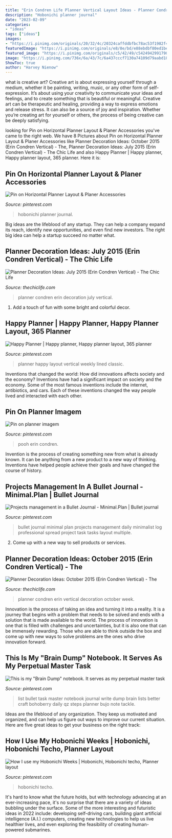```yaml
---
title: "Erin Condren Life Planner Vertical Layout Ideas - Planner Condren Erin Vertical Decoration October Week"
description: "Hobonichi planner journal"
date: "2023-02-09"
categories:
- "ideas"
tags: ["ideas"]
images:
- "https://i.pinimg.com/originals/20/32/4c/20324caffddbfbc78ac53f1982f458a3.jpg"
featuredImage: "https://i.pinimg.com/originals/e8/8e/bd/e88ebdbf80ed1bece143eff1bc002902.jpg"
featured_image: "https://i.pinimg.com/originals/c5/42/49/c54249429917900341b6e7ee157ef276.jpg"
image: "https://i.pinimg.com/736x/6a/43/7c/6a437cccf7130a74109d79aabd188dac--planner-diy-printable-planner.jpg"
ShowToc: true
author: "Harvey Nienow"
---
```



what is creative art?
Creative art is about expressing yourself through a medium, whether it be painting, writing, music, or any other form of self-expression. It’s about using your creativity to communicate your ideas and feelings, and to create something that is beautiful or meaningful.
Creative art can be therapeutic and healing, providing a way to express emotions and release stress. It can also be a source of joy and inspiration. Whether you’re creating art for yourself or others, the process of being creative can be deeply satisfying.

	

		
looking for Pin on Horizontal Planner Layout &amp; Planer Accessories you've came to the right web. We have 8 Pictures about Pin on Horizontal Planner Layout &amp; Planer Accessories like Planner Decoration Ideas: October 2015 (Erin Condren Vertical) - The, Planner Decoration Ideas: July 2015 (Erin Condren Vertical) - The Chic Life and also Happy Planner | Happy planner, Happy planner layout, 365 planner. Here it is:
		
    
## Pin On Horizontal Planner Layout &amp; Planer Accessories

<img loading=lazy src="https://i.pinimg.com/originals/20/32/4c/20324caffddbfbc78ac53f1982f458a3.jpg" onerror="this.onerror=null;this.src='https://tse3.mm.bing.net/th?id=OIP.27iDpRK6nWhvlkSMc5e9mwHaHa&amp;pid=15.1';" alt="Pin on Horizontal Planner Layout &amp; Planer Accessories">

_Source: pinterest.com_

>hobonichi planner journal. 

	

Big ideas are the lifeblood of any startup. They can help a company expand its reach, identify new opportunities, and even find new investors. The right big idea can help a startup succeed no matter what.

    
## Planner Decoration Ideas: July 2015 (Erin Condren Vertical) - The Chic Life

<img loading=lazy src="https://thechiclife.com/wp-content/uploads/2015/12/PlannerJuly2015_WeekOf_07-13.jpg" onerror="this.onerror=null;this.src='https://tse1.mm.bing.net/th?id=OIP.8U1LA_QFhh_G46edfGyU6AHaHa&amp;pid=15.1';" alt="Planner Decoration Ideas: July 2015 (Erin Condren Vertical) - The Chic Life">

_Source: thechiclife.com_

>planner condren erin decoration july vertical. 

	

1. Add a touch of fun with some bright and colorful decor.

    
## Happy Planner | Happy Planner, Happy Planner Layout, 365 Planner

<img loading=lazy src="https://i.pinimg.com/originals/c5/42/49/c54249429917900341b6e7ee157ef276.jpg" onerror="this.onerror=null;this.src='https://tse2.mm.bing.net/th?id=OIP.XTj4sqVAflu-lAxX1jhZPgHaFj&amp;pid=15.1';" alt="Happy Planner | Happy planner, Happy planner layout, 365 planner">

_Source: pinterest.com_

>planner happy layout vertical weekly lined classic. 

	

Inventions that changed the world: How did innovations affects society and the economy?
Inventions have had a significant impact on society and the economy. Some of the most famous inventions include the internet, antibiotics, and cars. Each of these inventions changed the way people lived and interacted with each other.

    
## Pin On Planner Imagem

<img loading=lazy src="https://i.pinimg.com/736x/6a/43/7c/6a437cccf7130a74109d79aabd188dac--planner-diy-printable-planner.jpg" onerror="this.onerror=null;this.src='https://tse4.mm.bing.net/th?id=OIP.M17C726_wkas1FViOWVjfwHaK1&amp;pid=15.1';" alt="Pin on planner imagem">

_Source: pinterest.com_

>pooh erin condren. 

	

Invention is the process of creating something new from what is already known. It can be anything from a new product to a new way of thinking. Inventions have helped people achieve their goals and have changed the course of history.

    
## Projects Management In A Bullet Journal - Minimal.Plan | Bullet Journal

<img loading=lazy src="https://i.pinimg.com/originals/ee/cb/f0/eecbf0f538f7506e9017932b61415ecb.jpg" onerror="this.onerror=null;this.src='https://tse3.mm.bing.net/th?id=OIP.rx8a8DLDHtrC5Uw_0OKSxAHaEB&amp;pid=15.1';" alt="Projects management in a Bullet Journal - Minimal.Plan | Bullet journal">

_Source: pinterest.com_

>bullet journal minimal plan projects management daily minimalist log professional spread project task tasks layout multiple. 

	

2. Come up with a new way to sell products or services.

    
## Planner Decoration Ideas: October 2015 (Erin Condren Vertical) - The

<img loading=lazy src="https://thechiclife.com/wp-content/uploads/2015/12/PlannerOctober2015_WeekOf_01-L.jpg" onerror="this.onerror=null;this.src='https://tse1.mm.bing.net/th?id=OIP.9qjvFp7lpT4TQpiEEN2l7AHaHa&amp;pid=15.1';" alt="Planner Decoration Ideas: October 2015 (Erin Condren Vertical) - The">

_Source: thechiclife.com_

>planner condren erin vertical decoration october week. 

	

Innovation is the process of taking an idea and turning it into a reality. It is a journey that begins with a problem that needs to be solved and ends with a solution that is made available to the world. The process of innovation is one that is filled with challenges and uncertainties, but it is also one that can be immensely rewarding. Those who are able to think outside the box and come up with new ways to solve problems are the ones who drive innovation forward.

    
## This Is My &quot;Brain Dump&quot; Notebook. It Serves As My Perpetual Master Task

<img loading=lazy src="https://i.pinimg.com/originals/fc/22/23/fc2223fcc95f1aeea4906ff3b8877a7f.jpg" onerror="this.onerror=null;this.src='https://tse1.mm.bing.net/th?id=OIP.xfUFc8aXMS-rFhLC_bd1XgHaHa&amp;pid=15.1';" alt="This is my &quot;Brain Dump&quot; notebook. It serves as my perpetual master task">

_Source: pinterest.com_

>list bullet task master notebook journal write dump brain lists better craft bohoberry daily qz steps planner bujo note tackle. 

	

Ideas are the lifeblood of any organization. They keep us motivated and organized, and can help us figure out ways to improve our current situation. Here are five great ideas to get your business on the right track: 

    
## How I Use My Hobonichi Weeks | Hobonichi, Hobonichi Techo, Planner Layout

<img loading=lazy src="https://i.pinimg.com/originals/e8/8e/bd/e88ebdbf80ed1bece143eff1bc002902.jpg" onerror="this.onerror=null;this.src='https://tse1.mm.bing.net/th?id=OIP.iIpXv32wWNxnBePkXATGLwHaHR&amp;pid=15.1';" alt="How I use my Hobonichi Weeks | Hobonichi, Hobonichi techo, Planner layout">

_Source: pinterest.com_

>hobonichi techo. 

	

It's hard to know what the future holds, but with technology advancing at an ever-increasing pace, it's no surprise that there are a variety of ideas bubbling under the surface. Some of the more interesting and futuristic ideas in 2022 include: developing self-driving cars, building giant artificial intelligence (A.I.) computers, creating new technologies to help us live healthier lives, and even exploring the feasibility of creating human-powered submarines.

